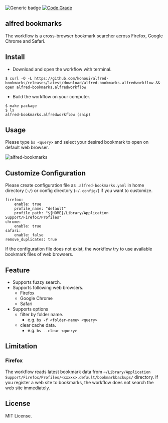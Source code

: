 ![Generic badge](https://github.com/konoui/alfred-bookmarks/workflows/test/badge.svg)
[![Code Grade](https://api.codiga.io/project/20714/status/svg)](https://www.codiga.io)

## alfred bookmarks

The workflow is a cross-browser bookmark searcher across Firefox, Google Chrome and Safari.

## Install

- Download and open the workflow with terminal.

```
$ curl -O -L https://github.com/konoui/alfred-bookmarks/releases/latest/download/alfred-bookmarks.alfredworkflow && open alfred-bookmarks.alfredworkflow
```

- Build the workflow on your computer.

```
$ make package
$ ls
alfred-bookmarks.alfredworkflow (snip)
```

## Usage

Please type `bs <query>` and select your desired bookmark to open on default web browser.

![alfred-bookmarks](./alfred-bookmarks.gif)

## Customize Configuration

Please create configuration file as `.alfred-bookmarks.yaml` in home directory (`~/`) or config directory (`~/.config/`) if you want to customize.

```
firefox:
    enable: true
    profile_name: "default"
    profile_path: "${HOME}/Library/Application Support/Firefox/Profiles"
chrome:
    enable: true
safari:
    enable: false
remove_duplicates: true
```

If the configuration file does not exist, the workflow try to use available bookmark files of web browsers.

## Feature

- Supports fuzzy search.
- Supports following web browsers.
  - Firefox
  - Google Chrome
  - Safari
- Supports options
  - filter by folder name.
    - e.g. `bs -f <folder-name> <query>`
  - clear cache data.
    - e.g. `bs --clear <query>`

## Limitation

### Firefox

The workflow reads latest bookmark data from `~/Library/Application Support/Firefox/Profiles/<xxxxx>.default/bookmarkbackups/` directory.
If you register a web site to bookmarks, the workflow does not search the web site immediately.

## License

MIT License.
